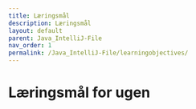 ```yaml
---
title: Læringsmål
description: Læringsmål
layout: default
parent: Java_IntelliJ-File
nav_order: 1
permalink: /Java_IntelliJ-File/learningobjectives/
---
```

# Læringsmål for ugen


